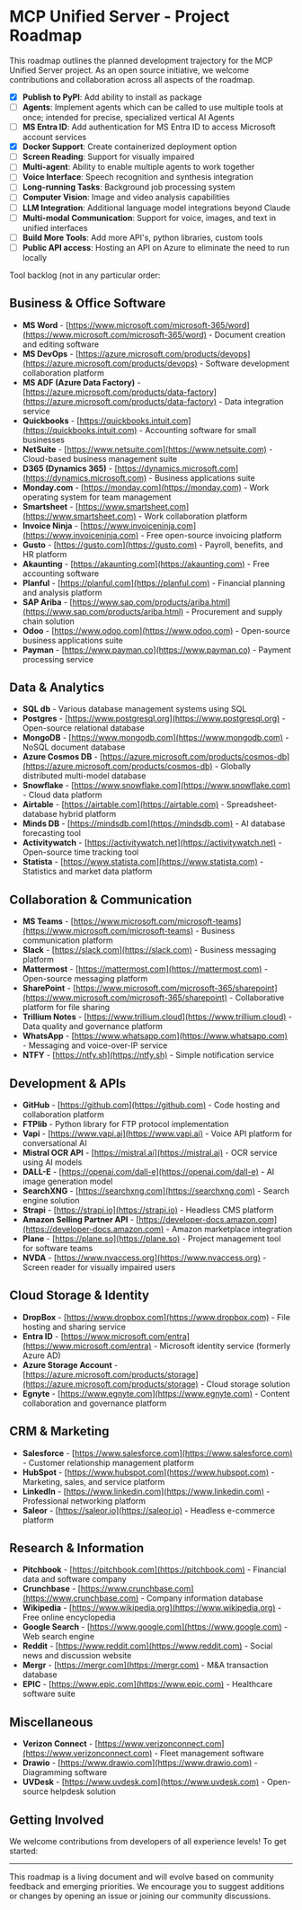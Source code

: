 # MCP Unified Server - Project Roadmap

This roadmap outlines the planned development trajectory for the MCP Unified Server project. As an open source initiative, we welcome contributions and collaboration across all aspects of the roadmap.


- [X] **Publish to PyPI**: Add ability to install as package
- [ ] **Agents**: Implement agents which can be called to use multiple tools at once; intended for precise, specialized vertical AI Agents
- [ ] **MS Entra ID**: Add authentication for MS Entra ID to access Microsoft account services
- [X] **Docker Support**: Create containerized deployment option
- [ ] **Screen Reading**: Support for visually impaired
- [ ] **Multi-agent**: Ability to enable multiple agents to work together
- [ ] **Voice Interface**: Speech recognition and synthesis integration
- [ ] **Long-running Tasks**: Background job processing system
- [ ] **Computer Vision**: Image and video analysis capabilities
- [ ] **LLM Integration**: Additional language model integrations beyond Claude
- [ ] **Multi-modal Communication**: Support for voice, images, and text in unified interfaces
- [ ] **Build More Tools**: Add more API's, python libraries, custom tools
- [ ] **Public API access**: Hosting an API on Azure to eliminate the need to run locally

Tool backlog (not in any particular order:

## Business & Office Software
- **MS Word** - [https://www.microsoft.com/microsoft-365/word](https://www.microsoft.com/microsoft-365/word) - Document creation and editing software
- **MS DevOps** - [https://azure.microsoft.com/products/devops](https://azure.microsoft.com/products/devops) - Software development collaboration platform
- **MS ADF (Azure Data Factory)** - [https://azure.microsoft.com/products/data-factory](https://azure.microsoft.com/products/data-factory) - Data integration service
- **Quickbooks** - [https://quickbooks.intuit.com](https://quickbooks.intuit.com) - Accounting software for small businesses
- **NetSuite** - [https://www.netsuite.com](https://www.netsuite.com) - Cloud-based business management suite
- **D365 (Dynamics 365)** - [https://dynamics.microsoft.com](https://dynamics.microsoft.com) - Business applications suite
- **Monday.com** - [https://monday.com](https://monday.com) - Work operating system for team management
- **Smartsheet** - [https://www.smartsheet.com](https://www.smartsheet.com) - Work collaboration platform
- **Invoice Ninja** - [https://www.invoiceninja.com](https://www.invoiceninja.com) - Free open-source invoicing platform
- **Gusto** - [https://gusto.com](https://gusto.com) - Payroll, benefits, and HR platform
- **Akaunting** - [https://akaunting.com](https://akaunting.com) - Free accounting software
- **Planful** - [https://planful.com](https://planful.com) - Financial planning and analysis platform
- **SAP Ariba** - [https://www.sap.com/products/ariba.html](https://www.sap.com/products/ariba.html) - Procurement and supply chain solution
- **Odoo** - [https://www.odoo.com](https://www.odoo.com) - Open-source business applications suite
- **Payman** - [https://www.payman.co](https://www.payman.co) - Payment processing service

## Data & Analytics
- **SQL db** - Various database management systems using SQL
- **Postgres** - [https://www.postgresql.org](https://www.postgresql.org) - Open-source relational database
- **MongoDB** - [https://www.mongodb.com](https://www.mongodb.com) - NoSQL document database
- **Azure Cosmos DB** - [https://azure.microsoft.com/products/cosmos-db](https://azure.microsoft.com/products/cosmos-db) - Globally distributed multi-model database
- **Snowflake** - [https://www.snowflake.com](https://www.snowflake.com) - Cloud data platform
- **Airtable** - [https://airtable.com](https://airtable.com) - Spreadsheet-database hybrid platform
- **Minds DB** - [https://mindsdb.com](https://mindsdb.com) - AI database forecasting tool
- **Activitywatch** - [https://activitywatch.net](https://activitywatch.net) - Open-source time tracking tool
- **Statista** - [https://www.statista.com](https://www.statista.com) - Statistics and market data platform

## Collaboration & Communication
- **MS Teams** - [https://www.microsoft.com/microsoft-teams](https://www.microsoft.com/microsoft-teams) - Business communication platform
- **Slack** - [https://slack.com](https://slack.com) - Business messaging platform
- **Mattermost** - [https://mattermost.com](https://mattermost.com) - Open-source messaging platform
- **SharePoint** - [https://www.microsoft.com/microsoft-365/sharepoint](https://www.microsoft.com/microsoft-365/sharepoint) - Collaborative platform for file sharing
- **Trillium Notes** - [https://www.trillium.cloud](https://www.trillium.cloud) - Data quality and governance platform
- **WhatsApp** - [https://www.whatsapp.com](https://www.whatsapp.com) - Messaging and voice-over-IP service
- **NTFY** - [https://ntfy.sh](https://ntfy.sh) - Simple notification service

## Development & APIs
- **GitHub** - [https://github.com](https://github.com) - Code hosting and collaboration platform
- **FTPlib** - Python library for FTP protocol implementation
- **Vapi** - [https://www.vapi.ai](https://www.vapi.ai) - Voice API platform for conversational AI
- **Mistral OCR API** - [https://mistral.ai](https://mistral.ai) - OCR service using AI models
- **DALL-E** - [https://openai.com/dall-e](https://openai.com/dall-e) - AI image generation model
- **SearchXNG** - [https://searchxng.com](https://searchxng.com) - Search engine solution
- **Strapi** - [https://strapi.io](https://strapi.io) - Headless CMS platform
- **Amazon Selling Partner API** - [https://developer-docs.amazon.com](https://developer-docs.amazon.com) - Amazon marketplace integration
- **Plane** - [https://plane.so](https://plane.so) - Project management tool for software teams
- **NVDA** - [https://www.nvaccess.org](https://www.nvaccess.org) - Screen reader for visually impaired users

## Cloud Storage & Identity
- **DropBox** - [https://www.dropbox.com](https://www.dropbox.com) - File hosting and sharing service
- **Entra ID** - [https://www.microsoft.com/entra](https://www.microsoft.com/entra) - Microsoft identity service (formerly Azure AD)
- **Azure Storage Account** - [https://azure.microsoft.com/products/storage](https://azure.microsoft.com/products/storage) - Cloud storage solution
- **Egnyte** - [https://www.egnyte.com](https://www.egnyte.com) - Content collaboration and governance platform

## CRM & Marketing
- **Salesforce** - [https://www.salesforce.com](https://www.salesforce.com) - Customer relationship management platform
- **HubSpot** - [https://www.hubspot.com](https://www.hubspot.com) - Marketing, sales, and service platform
- **LinkedIn** - [https://www.linkedin.com](https://www.linkedin.com) - Professional networking platform
- **Saleor** - [https://saleor.io](https://saleor.io) - Headless e-commerce platform

## Research & Information
- **Pitchbook** - [https://pitchbook.com](https://pitchbook.com) - Financial data and software company
- **Crunchbase** - [https://www.crunchbase.com](https://www.crunchbase.com) - Company information database
- **Wikipedia** - [https://www.wikipedia.org](https://www.wikipedia.org) - Free online encyclopedia
- **Google Search** - [https://www.google.com](https://www.google.com) - Web search engine
- **Reddit** - [https://www.reddit.com](https://www.reddit.com) - Social news and discussion website
- **Mergr** - [https://mergr.com](https://mergr.com) - M&A transaction database
- **EPIC** - [https://www.epic.com](https://www.epic.com) - Healthcare software suite

## Miscellaneous
- **Verizon Connect** - [https://www.verizonconnect.com](https://www.verizonconnect.com) - Fleet management software
- **Drawio** - [https://www.drawio.com](https://www.drawio.com) - Diagramming software
- **UVDesk** - [https://www.uvdesk.com](https://www.uvdesk.com) - Open-source helpdesk solution

## Getting Involved

We welcome contributions from developers of all experience levels! To get started:

---

This roadmap is a living document and will evolve based on community feedback and emerging priorities. We encourage you to suggest additions or changes by opening an issue or joining our community discussions.
